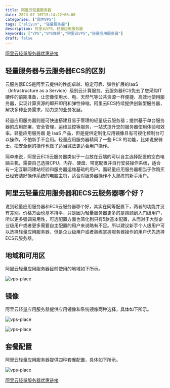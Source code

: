 ```yaml
---
title: 阿里云轻量服务器
date: 2023-07-16T15:14:22+08:00
categories: ["国内VPS"]
tags: ["aliyun", "轻量服务器"]
description: 阿里云VPS，轻量应用服务器
keywords: ["VPS","VPS推荐","阿里云VPS","轻量应用服务器"]
draft: false
---
```


[阿里云轻量服务器优惠链接](https://www.aliyun.com/product/swas?scm=20140722.M_4691655._.V_1&source=5176.11533457&userCode=rhbbq4qp)

## 轻量服务器与云服务器ECS的区别

云服务器ECS是阿里云提供的性能卓越、稳定可靠、弹性扩展的IaaS（Infrastructure as a Service）级别云计算服务。云服务器ECS免去了您采购IT硬件的前期准备，让您像使用水、电、天然气等公共资源一样便捷、高效地使用服务器，实现计算资源的即开即用和弹性伸缩。阿里云ECS持续提供创新型服务器，解决多种业务需求，助力您的业务发展。

轻量应用服务器则是可快速搭建且易于管理的轻量级云服务器；提供基于单台服务器的应用部署，安全管理，运维监控等服务，一站式提升您的服务器使用体验和效率。轻量应用服务器 是 IaaS 产品，但是提供定制化应用镜像且有可视化控制台可以操作，不怕新手不会用。轻量应用服务器精简了一些 ECS 的功能，比如说安骑士。把安全组的操作也做了适当减法更适合用户操作。

简单来说，阿里云ECS云服务器类似于一台放在云端的可以自主选择配置的空白电脑主机，需要自己选择CPU、内存、硬盘、带宽配置并自行安装操作系统，适合有一定互联网建站经验和服务器运维基础的用户。而轻量应用服务器相当于你购买已经安装好操作系统的电脑主机，适合对服务器操作不太熟练的新手用户。

## 阿里云轻量应用服务器和ECS云服务器哪个好？

说到轻量应用服务器和ECS云服务器哪个好，其实在同等配置下，两者的功能并没有差别。价格方面也基本持平，只是因为轻量服务器更多的是照顾到入门级用户，所以更多强调易用性，可选配置方面也简化到只有5款基本配置，从而对于大型企业级用户或者更多需要自主配置的用户来说略有不足。所以建议新手个人级用户可以选择轻量应用服务器，但是企业级用户或者熟练掌握服务器操作的用户优先选择ECS云服务器。

## 地域和可用区

阿里云轻量应用服务器目前使用的地域如下所示。

![vps-place](/images/aliyun-app-vps/1689507769978.jpg)

## 镜像

阿里云轻量应用服务器提供应用镜像和系统镜像两种选择，具体如下所示。

![vps-place](/images/aliyun-app-vps/1689508106083.jpg)

![vps-place](/images/aliyun-app-vps/1689508132136.jpg)


## 套餐配置

阿里云轻量应用服务器提供四种套餐配置，具体如下所示。

![vps-place](/images/aliyun-app-vps/1689508161421.jpg)

[阿里云轻量服务器优惠链接](https://www.aliyun.com/product/swas?scm=20140722.M_4691655._.V_1&source=5176.11533457&userCode=rhbbq4qp)